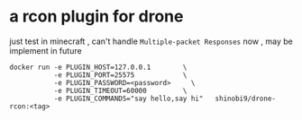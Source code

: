 # a rcon plugin for drone

just test in minecraft , can't handle `Multiple-packet Responses` now , may be implement in future

```shell script
docker run -e PLUGIN_HOST=127.0.0.1        \
           -e PLUGIN_PORT=25575            \
           -e PLUGIN_PASSWORD=<password>     \
           -e PLUGIN_TIMEOUT=60000         \
           -e PLUGIN_COMMANDS="say hello,say hi"   shinobi9/drone-rcon:<tag>
```